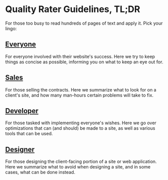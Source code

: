 # Quality Rater Guidelines, TL;DR

For those too busy to read hundreds of pages of text and apply it. Pick your lingo:

## [Everyone](./for-everyone.html)

For everyone involved with their website's success. Here we try to keep things as concise as possible, informing you on what to keep an eye out for.

## [Sales](./for-sales.html)

For those selling the contracts. Here we summarize what to look for on a client's site, and how many man-hours certain problems will take to fix.

## [Developer](./for-developers.html)

For those tasked with implementing everyone's wishes. Here we go over optimizations that can (and should) be made to a site, as well as various tools that can be used.

## [Designer](./for-designers.html)

For those designing the client-facing portion of a site or web application. Here we summarize what to avoid when designing a site, and in some cases, what can be done instead.
